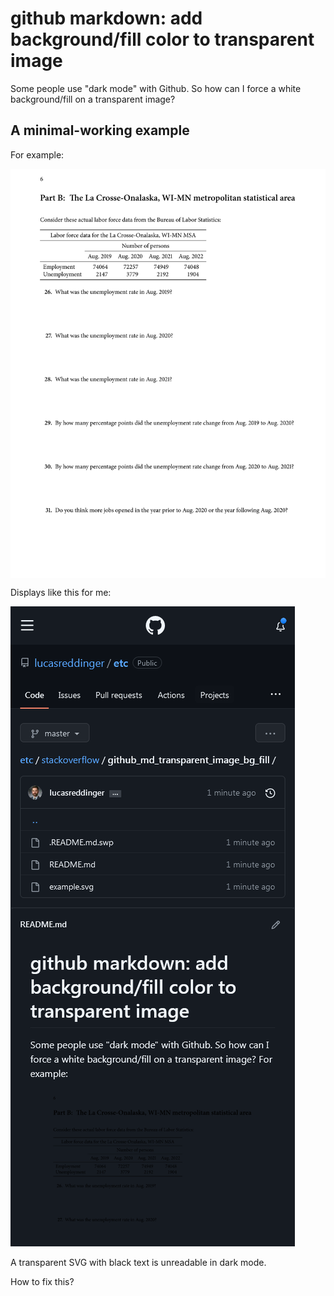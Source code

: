 # github markdown: add background/fill color to transparent image

Some people use "dark mode" with Github. So how can I force a white background/fill on a transparent image?

## A minimal-working example

For example:

<div style="background-color: white !important; color: black !important;"><img style="background-color: white !important; color: black !important;" src="example.svg" alt="An example problem with recent BLS data." /></div>

Displays like this for me:

![A transparent SVG with black text in dark mode.](example_with_dark_mode.png)

A transparent SVG with black text is unreadable in dark mode.

How to fix this?

